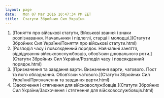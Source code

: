 ```yaml
---
layout: page
date:   Mon 07 Mar 2016 10:47:34 PM EET
title:  Статути Збройних Сил України
---
```


  1. [Поняття про військові статути, Військові звання і знаки розпізнавання. Начальники і підлеглі, старші і молодші.](Статути Збройних Сил України/Поняття про військові статути.html)
  1. [Розподіл часу і повсякденний порядок. Навчальні заняття, відвідування військовослужбовців, обов’язки днювального роти.](Статути Збройних Сил України/Розподіл часу і повсякденний порядок.html)
  1. [Призначення та завдання варти. Визначення варти, чатового. Пост та його обладнання. Обов’язки чатового.](Статути Збройних Сил України/Призначення та завдання варти.html)
  1. [Заохочення і стягнення для війсковослужбовців.](Статути Збройних Сил України/Заохочення і стягнення для війсковослужбовців.html)



